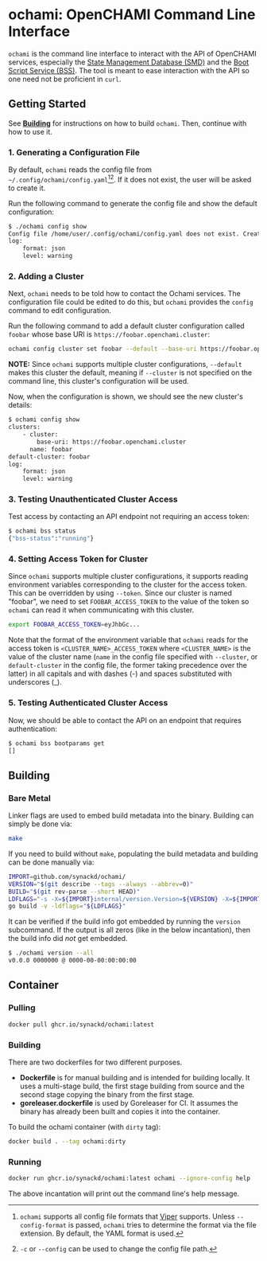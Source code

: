 # ochami: OpenCHAMI Command Line Interface

<!-- Text width is 80, only use spaces and use 4 spaces instead of tabs -->
<!-- vim: set et sta tw=80 ts=4 sw=4 sts=0: -->

`ochami` is the command line interface to interact with the API of OpenCHAMI
services, especially the [State Management Database
(SMD)](https://github.com/OpenCHAMI/smd) and the [Boot Script Service
(BSS)](https://github.com/OpenCHAMI/bss). The tool is meant to ease interaction
with the API so one need not be proficient in `curl`.

## Getting Started

See [**Building**](#building) for instructions on how to build `ochami`. Then,
continue with how to use it.

### 1. Generating a Configuration File

By default, `ochami` reads the config file from
`~/.config/ochami/config.yaml`[^config-format][^config-file]. If it does not
exist, the user will be asked to create it.

[^config-format]: `ochami` supports all config file formats that
    [Viper](https://github.com/spf13/viper) supports. Unless `--config-format`
    is passed, `ochami` tries to determine the format via the file extension. By
    default, the YAML format is used.
[^config-file]: `-c` or `--config` can be used to change the config file path.

Run the following command to generate the config file and show the default
configuration:

```bash
$ ./ochami config show
Config file /home/user/.config/ochami/config.yaml does not exist. Create it? [yN]: y
log:
    format: json
    level: warning

```

### 2. Adding a Cluster

Next, `ochami` needs to be told how to contact the Ochami services. The
configuration file could be edited to do this, but `ochami` provides the
`config` command to edit configuration.

Run the following command to add a default cluster configuration called `foobar`
whose base URI is `https://foobar.openchami.cluster`:

```bash
ochami config cluster set foobar --default --base-uri https://foobar.openchami.cluster
```

**NOTE:** Since `ochami` supports multiple cluster configurations, `--default`
makes this cluster the default, meaning if `--cluster` is not specified on the
command line, this cluster's configuration will be used.

Now, when the configuration is shown, we should see the new cluster's details:

```bash
$ ochami config show
clusters:
    - cluster:
        base-uri: https://foobar.openchami.cluster
      name: foobar
default-cluster: foobar
log:
    format: json
    level: warning

```

### 3. Testing Unauthenticated Cluster Access

Test access by contacting an API endpoint not requiring an access token:

```bash
$ ochami bss status
{"bss-status":"running"}

```

### 4. Setting Access Token for Cluster

Since `ochami` supports multiple cluster configurations, it supports reading
environment variables corresponding to the cluster for the access token. This
can be overridden by using `--token`. Since our cluster is named "foobar", we
need to set `FOOBAR_ACCESS_TOKEN` to the value of the token so `ochami` can read
it when communicating with this cluster.

```bash
export FOOBAR_ACCESS_TOKEN=eyJhbGc...
```

Note that the format of the environment variable that `ochami` reads for the
access token is `<CLUSTER_NAME>_ACCESS_TOKEN` where `<CLUSTER_NAME>` is the
value of the cluster name (`name` in the config file specified with `--cluster`,
or `default-cluster` in the config file, the former taking precedence over the
latter) in all capitals and with dashes (-) and spaces substituted with
underscores (_).

### 5. Testing Authenticated Cluster Access

Now, we should be able to contact the API on an endpoint that requires
authentication:

```bash
$ ochami bss bootparams get
[]

```

## Building

### Bare Metal

Linker flags are used to embed build metadata into the binary. Building can
simply be done via:

```bash
make
```

If you need to build without `make`, populating the build metadata and building
can be done manually via:

```bash
IMPORT=github.com/synackd/ochami/
VERSION="$(git describe --tags --always --abbrev=0)"
BUILD="$(git rev-parse --short HEAD)"
LDFLAGS="-s -X=${IMPORT}internal/version.Version=${VERSION} -X=${IMPORT}internal/version.Commit=${BUILD} -X=${IMPORT}internal/version.Date=$(date -Iseconds)"
go build -v -ldflags="${LDFLAGS}"
```

It can be verified if the build info got embedded by running the `version`
subcommand. If the output is all zeros (like in the below incantation), then the
build info did *not* get embedded.

```bash
$ ./ochami version --all
v0.0.0 0000000 @ 0000-00-00:00:00:00
```

## Container

### Pulling

```bash
docker pull ghcr.io/synackd/ochami:latest
```

### Building

There are two dockerfiles for two different purposes.

- **Dockerfile** is for manual building and is intended for building locally. It
  uses a multi-stage build, the first stage building from source and the second
  stage copying the binary from the first stage.
- **goreleaser.dockerfile** is used by Goreleaser for CI. It assumes the binary
  has already been built and copies it into the container.

To build the ochami container (with `dirty` tag):

```bash
docker build . --tag ochami:dirty
```

### Running

```bash
docker run ghcr.io/synackd/ochami:latest ochami --ignore-config help
```
The above incantation will print out the command line's help message.
